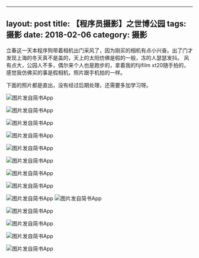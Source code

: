 
---
layout: post
title: 【程序员摄影】之世博公园
tags: 摄影
date: 2018-02-06
category: 摄影
---

立春这一天本程序狗带着相机出门采风了，因为刚买的相机有点小兴奋。出了门才发现上海的冬天真不是盖的，天上的太阳仿佛是假的一般，冻的人瑟瑟发抖。
风有点大，公园人不多，偶尔来个人也是跑步的，拿着我的fijifilm xt20随手拍的，感觉我仿佛买的事是假相机，照片跟手机拍的一样。

下面的照片都是直出，没有经过后期处理，还需要多加学习呀。

![图片发自简书App](http://upload-images.jianshu.io/upload_images/170138-1fc54c20425b20ef.jpg?imageMogr2/auto-orient/strip%7CimageView2/2/w/1080/q/50)
 <!-- more --> 
![图片发自简书App](http://upload-images.jianshu.io/upload_images/170138-1801984beb325a3a.jpg?imageMogr2/auto-orient/strip%7CimageView2/2/w/1080/q/50)

![图片发自简书App](http://upload-images.jianshu.io/upload_images/170138-20fcf4b13193e74f.jpg?imageMogr2/auto-orient/strip%7CimageView2/2/w/1080/q/50)

![图片发自简书App](http://upload-images.jianshu.io/upload_images/170138-bda684775be5f71a.jpg?imageMogr2/auto-orient/strip%7CimageView2/2/w/1080/q/50)

![图片发自简书App](http://upload-images.jianshu.io/upload_images/170138-c7c62bd8d086efc2.jpg?imageMogr2/auto-orient/strip%7CimageView2/2/w/1080/q/50)

![图片发自简书App](http://upload-images.jianshu.io/upload_images/170138-7e175229048beb28.jpg?imageMogr2/auto-orient/strip%7CimageView2/2/w/1080/q/50)

![图片发自简书App](http://upload-images.jianshu.io/upload_images/170138-97c2dd112e404a4d.jpg?imageMogr2/auto-orient/strip%7CimageView2/2/w/1080/q/50)

![图片发自简书App](http://upload-images.jianshu.io/upload_images/170138-c9cf9c13db18531c.jpg?imageMogr2/auto-orient/strip%7CimageView2/2/w/1080/q/50)

![图片发自简书App](http://upload-images.jianshu.io/upload_images/170138-017771ca252796ac.jpg?imageMogr2/auto-orient/strip%7CimageView2/2/w/1080/q/50)
![图片发自简书App](http://upload-images.jianshu.io/upload_images/170138-e1f25fe090891b7a.jpg?imageMogr2/auto-orient/strip%7CimageView2/2/w/1080/q/50)

![图片发自简书App](http://upload-images.jianshu.io/upload_images/170138-91ac33404e5fbe1f.jpg?imageMogr2/auto-orient/strip%7CimageView2/2/w/1080/q/50)

![图片发自简书App](http://upload-images.jianshu.io/upload_images/170138-e913560ae942a0c3.jpg?imageMogr2/auto-orient/strip%7CimageView2/2/w/1080/q/50)

![图片发自简书App](http://upload-images.jianshu.io/upload_images/170138-07d1643239b782fd.jpg?imageMogr2/auto-orient/strip%7CimageView2/2/w/1080/q/50)

![图片发自简书App](http://upload-images.jianshu.io/upload_images/170138-f09f0daf48ff8612.jpg?imageMogr2/auto-orient/strip%7CimageView2/2/w/1080/q/50)